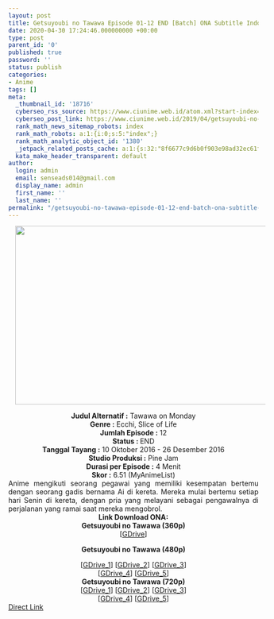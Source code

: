 ```yaml
---
layout: post
title: Getsuyoubi no Tawawa Episode 01-12 END [Batch] ONA Subtitle Indonesia
date: 2020-04-30 17:24:46.000000000 +00:00
type: post
parent_id: '0'
published: true
password: ''
status: publish
categories:
- Anime
tags: []
meta:
  _thumbnail_id: '18716'
  cyberseo_rss_source: https://www.ciunime.web.id/atom.xml?start-index=1951&max-results=150
  cyberseo_post_link: https://www.ciunime.web.id/2019/04/getsuyoubi-no-tawawa-episode-01-12-end.html
  rank_math_news_sitemap_robots: index
  rank_math_robots: a:1:{i:0;s:5:"index";}
  rank_math_analytic_object_id: '1380'
  _jetpack_related_posts_cache: a:1:{s:32:"8f6677c9d6b0f903e98ad32ec61f8deb";a:2:{s:7:"expires";i:1654621779;s:7:"payload";a:0:{}}}
  kata_make_header_transparent: default
author:
  login: admin
  email: senseads014@gmail.com
  display_name: admin
  first_name: ''
  last_name: ''
permalink: "/getsuyoubi-no-tawawa-episode-01-12-end-batch-ona-subtitle-indonesia/"
---
```

<div class="separator" style="clear: both; text-align: center;"><a href="https://4.bp.blogspot.com/-V8Y2k18LpN4/XL14amqLOmI/AAAAAAAAS1I/wJ8iT_MlGVMhygu5K7ULuQzWpF_wXEg4wCLcBGAs/s1600/Getsuyoubi%2Bno%2BTawawa.jpg" imageanchor="1" style="margin-left: 1em; margin-right: 1em;"><img border="0" data-original-height="720" data-original-width="1280" height="360" src="{{ site.baseurl }}/assets/2020/04/Getsuyoubi%2Bno%2BTawawa.jpg" width="640" /></a></div>
<p>
<div style="text-align: center;"><b>Judul</b><b><b> Alternatif</b> :</b> Tawawa on Monday</div>
<div style="text-align: center;"><b><b>Genre :</b></b> Ecchi, Slice of Life</div>
<div style="text-align: center;"><b>Jumlah Episode :</b> 12<br /><b>Status :&nbsp;</b>END<br /><b>Tanggal Tayang :</b> 10 Oktober 2016 - 26 Desember 2016<br /><b>Studio Produksi :</b> Pine Jam<br /><b>Durasi per Episode :</b> 4 Menit</div>
<div style="text-align: center;"><b>Skor :</b> 6.51 (MyAnimeList)</div>
<div style="text-align: center;"></div>
<div style="text-align: justify;">Anime mengikuti seorang pegawai yang memiliki kesempatan bertemu dengan seorang gadis bernama Ai di kereta. Mereka mulai bertemu setiap hari Senin di kereta, dengan pria yang melayani sebagai pengawalnya di perjalanan yang ramai saat mereka mengobrol.</div>
<div style="text-align: justify;"></div>
<div style="text-align: justify;"></div>
<div style="text-align: center;"><b>Link Download ONA:</b></div>
<div style="text-align: center;">
<div style="text-align: center;"><b>Getsuyoubi no Tawawa (360p)</b></div>
<div style="text-align: center;">[<a href="https://drive.google.com/uc?id=1jw6sGd48G6zgXVVenFn3INTBJ9HjaUAh" target="_blank" rel="noopener">GDrive</a>]</div>
<div style="text-align: center;"></div>
<p><b>Getsuyoubi no Tawawa (480p)</b></div>
<div style="text-align: center;">[<a href="https://drive.google.com/uc?id=1j_IqwSmnYesQYdANkkkL2yHUyqcgvSdX" target="_blank" rel="noopener">GDrive_1</a>] [<a href="https://drive.google.com/uc?export=download&amp;id=0B6jxYb0x8NcTNVprWk11d3o3N0E" target="_blank" rel="noopener">GDrive_2</a>] [<a href="https://drive.google.com/uc?id=17Ddir_1xbmEE5lo4Q4Hh-gXgvK2lpj5N" target="_blank" rel="noopener">GDrive_3</a>]<br />[<a href="https://drive.google.com/uc?export=download&amp;id=1y6cpsFz1ZN7ZCYLa2O4IfmcU9DvmZ5Sd" target="_blank" rel="noopener">GDrive_4</a>] [<a href="https://drive.google.com/uc?export=download&amp;id=14E2_UtvH6uQgQmg1yy0zpoQESj48c_66" target="_blank" rel="noopener">GDrive_5</a>]</div>
<div style="text-align: center;"><b>Getsuyoubi no Tawawa (720p)</b><br />[<a href="https://drive.google.com/uc?id=1eD5hXvPH-xWOIsT1J6zHfjsnCKGQh6Mq" target="_blank" rel="noopener">GDrive_1</a>] [<a href="https://drive.google.com/uc?export=download&amp;id=0B6jxYb0x8NcTd1BUZmJPYUh2X2M" target="_blank" rel="noopener">GDrive_2</a>] [<a href="https://drive.google.com/uc?id=1DAGxlFT9YNg08HJtWphqEMdhOxHWEtCz" target="_blank" rel="noopener">GDrive_3</a>]<br />[<a href="https://drive.google.com/uc?export=download&amp;id=1lB9Cs7Id-jPnCVBrXUIYq76jqQHqTpfz" target="_blank" rel="noopener">GDrive_4</a>] [<a href="https://drive.google.com/uc?export=download&amp;id=1FcdFnTXJ3EZZxht0G9eKDh1Z-1Nf-aVO" target="_blank" rel="noopener">GDrive_5</a>]</div>
<link rel="stylesheet" href="https://cdnjs.cloudflare.com/ajax/libs/font-awesome/4.7.0/css/font-awesome.min.css" />
<div class="divbtn"> <a href="https://handymansurrender.com/fihup8buzv?key=94550f7ce39444073321dde3b8782f97" class="btn"><i class="fa fa-download"></i> Direct Link</a> </div>
